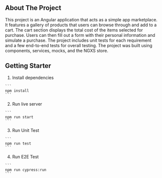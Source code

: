 <!--  ----------------------------------------------------------------

    __   __  ___      _______  ______    _______    __   __  _______  ______    ___   _  _______  _______
    |  | |  ||   |    |       ||    _ |  |   _   |  |  |_|  ||   _   ||    _ |  |   | | ||       ||       |
    |  | |  ||   |    |_     _||   | ||  |  |_|  |  |       ||  |_|  ||   | ||  |   |_| ||    ___||_     _|
    |  |_|  ||   |      |   |  |   |_||_ |       |  |       ||       ||   |_||_ |      _||   |___   |   |
    |       ||   |___   |   |  |    __  ||       |  |       ||       ||    __  ||     |_ |    ___|  |   |
    |       ||       |  |   |  |   |  | ||   _   |  | ||_|| ||   _   ||   |  | ||    _  ||   |___   |   |
    |_______||_______|  |___|  |___|  |_||__| |__|  |_|   |_||__| |__||___|  |_||___| |_||_______|  |___|

      by: Jorge Mayorga jl.mayorga.co@gmail.co

  ----------------------------------------------------------------  -->


<a name="readme-top"></a>



## About The Project
This project is an Angular application that acts as a simple app marketplace. It features a gallery of products that users can browse through and add to a cart. The cart section displays the total cost of the items selected for purchase. Users can then fill out a form with their personal information and simulate a purchase. The project includes unit tests for each requirement and a few end-to-end tests for overall testing. The project was built using components, services, mocks, and the NGXS store. 


## Getting Starter

1. Install dependencies
````
```
npm install
```
````

2. Run live server 
````
```
npm run start
```
````

3. Run Unit Test
````
```
npm run test
```
````

4. Run E2E Test
````
```
npm run cypress:run
```
````





